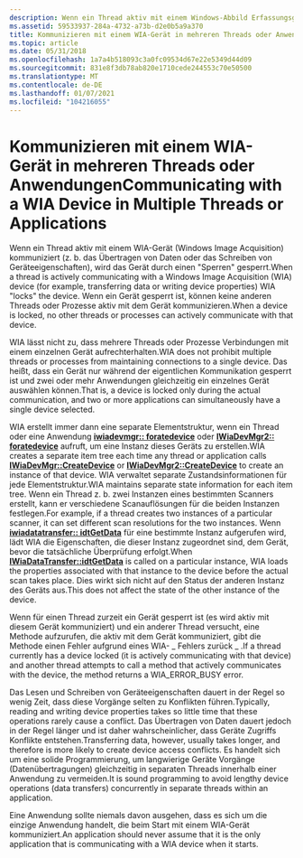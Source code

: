 ```yaml
---
description: Wenn ein Thread aktiv mit einem Windows-Abbild Erfassungsgerät (WIA) kommuniziert (z. b. das Übertragen von Daten oder das Schreiben von Geräteeigenschaften), sperrt WIA &\# 0034; sperrt&\# 0034; das Gerät.
ms.assetid: 59533937-284a-4732-a73b-d2e0b5a9a370
title: Kommunizieren mit einem WIA-Gerät in mehreren Threads oder Anwendungen
ms.topic: article
ms.date: 05/31/2018
ms.openlocfilehash: 1a7a4b518093c3a0fc09534d67e22e5349d44d09
ms.sourcegitcommit: 831e8f3db78ab820e1710cede244553c70e50500
ms.translationtype: MT
ms.contentlocale: de-DE
ms.lasthandoff: 01/07/2021
ms.locfileid: "104216055"
---
```

# <a name="communicating-with-a-wia-device-in-multiple-threads-or-applications"></a><span data-ttu-id="4dfb5-103">Kommunizieren mit einem WIA-Gerät in mehreren Threads oder Anwendungen</span><span class="sxs-lookup"><span data-stu-id="4dfb5-103">Communicating with a WIA Device in Multiple Threads or Applications</span></span>

<span data-ttu-id="4dfb5-104">Wenn ein Thread aktiv mit einem WIA-Gerät (Windows Image Acquisition) kommuniziert (z. b. das Übertragen von Daten oder das Schreiben von Geräteeigenschaften), wird das Gerät durch einen "Sperren" gesperrt.</span><span class="sxs-lookup"><span data-stu-id="4dfb5-104">When a thread is actively communicating with a Windows Image Acquisition (WIA) device (for example, transferring data or writing device properties) WIA "locks" the device.</span></span> <span data-ttu-id="4dfb5-105">Wenn ein Gerät gesperrt ist, können keine anderen Threads oder Prozesse aktiv mit dem Gerät kommunizieren.</span><span class="sxs-lookup"><span data-stu-id="4dfb5-105">When a device is locked, no other threads or processes can actively communicate with that device.</span></span>

<span data-ttu-id="4dfb5-106">WIA lässt nicht zu, dass mehrere Threads oder Prozesse Verbindungen mit einem einzelnen Gerät aufrechterhalten.</span><span class="sxs-lookup"><span data-stu-id="4dfb5-106">WIA does not prohibit multiple threads or processes from maintaining connections to a single device.</span></span> <span data-ttu-id="4dfb5-107">Das heißt, dass ein Gerät nur während der eigentlichen Kommunikation gesperrt ist und zwei oder mehr Anwendungen gleichzeitig ein einzelnes Gerät auswählen können.</span><span class="sxs-lookup"><span data-stu-id="4dfb5-107">That is, a device is locked only during the actual communication, and two or more applications can simultaneously have a single device selected.</span></span>

<span data-ttu-id="4dfb5-108">WIA erstellt immer dann eine separate Elementstruktur, wenn ein Thread oder eine Anwendung [**iwiadevmgr:: foratedevice**](/windows/desktop/api/wia_xp/nf-wia_xp-iwiadevmgr-createdevice) oder [**IWiaDevMgr2:: foratedevice**](-wia-iwiadevmgr2-createdevice.md) aufruft, um eine Instanz dieses Geräts zu erstellen.</span><span class="sxs-lookup"><span data-stu-id="4dfb5-108">WIA creates a separate item tree each time any thread or application calls [**IWiaDevMgr::CreateDevice**](/windows/desktop/api/wia_xp/nf-wia_xp-iwiadevmgr-createdevice) or [**IWiaDevMgr2::CreateDevice**](-wia-iwiadevmgr2-createdevice.md) to create an instance of that device.</span></span> <span data-ttu-id="4dfb5-109">WIA verwaltet separate Zustandsinformationen für jede Elementstruktur.</span><span class="sxs-lookup"><span data-stu-id="4dfb5-109">WIA maintains separate state information for each item tree.</span></span> <span data-ttu-id="4dfb5-110">Wenn ein Thread z. b. zwei Instanzen eines bestimmten Scanners erstellt, kann er verschiedene Scanauflösungen für die beiden Instanzen festlegen.</span><span class="sxs-lookup"><span data-stu-id="4dfb5-110">For example, if a thread creates two instances of a particular scanner, it can set different scan resolutions for the two instances.</span></span> <span data-ttu-id="4dfb5-111">Wenn [**iwiadatatransfer:: idtGetData**](/windows/desktop/api/wia_xp/nf-wia_xp-iwiadatatransfer-idtgetdata) für eine bestimmte Instanz aufgerufen wird, lädt WIA die Eigenschaften, die dieser Instanz zugeordnet sind, dem Gerät, bevor die tatsächliche Überprüfung erfolgt.</span><span class="sxs-lookup"><span data-stu-id="4dfb5-111">When [**IWiaDataTransfer::idtGetData**](/windows/desktop/api/wia_xp/nf-wia_xp-iwiadatatransfer-idtgetdata) is called on a particular instance, WIA loads the properties associated with that instance to the device before the actual scan takes place.</span></span> <span data-ttu-id="4dfb5-112">Dies wirkt sich nicht auf den Status der anderen Instanz des Geräts aus.</span><span class="sxs-lookup"><span data-stu-id="4dfb5-112">This does not affect the state of the other instance of the device.</span></span>

<span data-ttu-id="4dfb5-113">Wenn für einen Thread zurzeit ein Gerät gesperrt ist (es wird aktiv mit diesem Gerät kommuniziert) und ein anderer Thread versucht, eine Methode aufzurufen, die aktiv mit dem Gerät kommuniziert, gibt die Methode einen Fehler aufgrund eines WIA- \_ Fehlers zurück \_ .</span><span class="sxs-lookup"><span data-stu-id="4dfb5-113">If a thread currently has a device locked (it is actively communicating with that device) and another thread attempts to call a method that actively communicates with the device, the method returns a WIA\_ERROR\_BUSY error.</span></span>

<span data-ttu-id="4dfb5-114">Das Lesen und Schreiben von Geräteeigenschaften dauert in der Regel so wenig Zeit, dass diese Vorgänge selten zu Konflikten führen.</span><span class="sxs-lookup"><span data-stu-id="4dfb5-114">Typically, reading and writing device properties takes so little time that these operations rarely cause a conflict.</span></span> <span data-ttu-id="4dfb5-115">Das Übertragen von Daten dauert jedoch in der Regel länger und ist daher wahrscheinlicher, dass Geräte Zugriffs Konflikte entstehen.</span><span class="sxs-lookup"><span data-stu-id="4dfb5-115">Transferring data, however, usually takes longer, and therefore is more likely to create device access conflicts.</span></span> <span data-ttu-id="4dfb5-116">Es handelt sich um eine solide Programmierung, um langwierige Geräte Vorgänge (Datenübertragungen) gleichzeitig in separaten Threads innerhalb einer Anwendung zu vermeiden.</span><span class="sxs-lookup"><span data-stu-id="4dfb5-116">It is sound programming to avoid lengthy device operations (data transfers) concurrently in separate threads within an application.</span></span>

<span data-ttu-id="4dfb5-117">Eine Anwendung sollte niemals davon ausgehen, dass es sich um die einzige Anwendung handelt, die beim Start mit einem WIA-Gerät kommuniziert.</span><span class="sxs-lookup"><span data-stu-id="4dfb5-117">An application should never assume that it is the only application that is communicating with a WIA device when it starts.</span></span>

 

 



